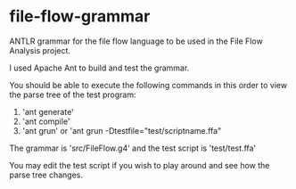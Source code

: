 # file-flow-grammar
ANTLR grammar for the file flow language to be used in the File Flow Analysis project.

I used Apache Ant to build and test the grammar.

You should be able to execute the following commands in this order to view the parse tree of the test program:
1. 'ant generate'
2. 'ant compile'
3. 'ant grun' or 'ant grun -Dtestfile="test/scriptname.ffa"

The grammar is 'src/FileFlow.g4' and the test script is 'test/test.ffa'

You may edit the test script if you wish to play around and see how the parse tree changes.
